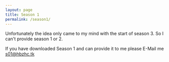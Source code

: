 ```yaml
---
layout: page
title: Season 1
permalink: /season1/
---
```


Unfortunately the idea only came to my mind with the start of season 3. So I can't provide season 1 or 2.

If you have downloaded Season 1 and can provide it to me please E-Mail me [s01@hbzhc.tk](mailto:s01@hbzhc.tk)